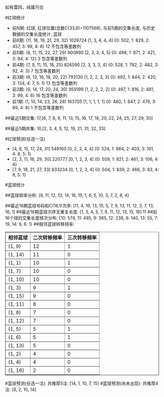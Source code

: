 <!-- 
.. title: 双色球2016003期(2016-01-07)数据分析报告
.. slug: slott-2016003-2016-01-07-report
.. date: 2016-01-08 08:00:00 UTC+08:00
.. tags: Lottery
.. link: 
.. description: 
.. type: text
-->

如有雷同，纯属巧合

<!-- TEASER_END-->

#红球统计

- 前N期: 红球, 红球位置(总数C(33,6)=1107568), 与前5期的交集长度, 与历史数据的交集长度统计, 蓝球
- 前6期: (11, 18, 19, 21, 29, 32) 1028724 [1, 3, 4, 4, 4] {0: 502, 1: 829, 2: 457, 3: 99, 4: 8} 12 不包含等差数列
- 前5期: (8, 11, 15, 22, 27, 29) 900890 [2, 3, 3, 4, 5] {0: 498, 1: 871, 2: 421, 3: 94, 4: 12} 3 包含等差数列
- 前4期: (7, 9, 11, 15, 18, 25) 826590 [2, 3, 3, 3, 4] {0: 528, 1: 792, 2: 482, 3: 92, 4: 3} 7 包含等差数列
- 前3期: (6, 13, 16, 18, 20, 22) 793130 [1, 2, 2, 3, 3] {0: 492, 1: 844, 2: 420, 3: 134, 4: 7, 5: 1} 13 包含等差数列
- 前2期: (9, 14, 17, 20, 24, 30) 959199 [1, 2, 2, 2, 2] {0: 497, 1: 816, 2: 481, 3: 99, 4: 6} 16 包含等差数列
- 前1期: (1, 10, 14, 23, 26, 28) 163705 [1, 1, 1, 1, 1] {0: 480, 1: 847, 2: 476, 3: 89, 4: 8} 1 不包含等差数列

##最近5期交集:
17,[6, 7, 8, 9, 11, 13, 15, 16, 17, 18, 20, 22, 24, 25, 27, 29, 30]

##最近5期并集:
10,[2, 3, 4, 5, 12, 19, 21, 31, 32, 33]

#红球预测(任选一注)

- [4, 6, 15, 17, 24, 31] 548160 [0, 2, 3, 4, 4] {0: 524, 1: 864, 2: 403, 3: 101, 4: 8, 5: 1}
- [2, 3, 11, 16, 29, 30] 220777 [0, 1, 2, 3, 4] {0: 509, 1: 821, 2: 461, 3: 106, 4: 4}
- [7, 9, 18, 21, 27, 33] 833234 [0, 1, 2, 3, 4] {0: 504, 1: 839, 2: 466, 3: 83, 4: 8, 5: 1}

#蓝球统计

##蓝球频率分析:
[9, 11, 12, 13, 14, 16, 15, 1, 6, 5, 10, 3, 7, 2, 8, 4]

##最近16期蓝球号码和C(16,1)次序:
 [11, 4, 16, 13, 15, 5, 7, 9, 13, 11, 12, 3, 7, 13, 16, 1]
##最近16期蓝球次序无重复长度:
 [1, 3, 4, 5, 7, 9, 11, 12, 13, 15, 16] 11
##前16个球的交集长度频次分布:
{10: 574, 11: 485, 9: 365, 12: 238, 8: 140, 13: 55, 7: 19, 14: 9, 6: 1}
##相邻蓝球转移频率:
 <table border="1" class="table table-striped dataframe">
  <thead>
    <tr style="text-align: right;">
      <th>相邻蓝球</th>
      <th>二次转移频率</th>
      <th>三次转移频率</th>
    </tr>
  </thead>
  <tbody>
    <tr>
      <td>(1, 9)</td>
      <td>12</td>
      <td>1</td>
    </tr>
    <tr>
      <td>(1, 14)</td>
      <td>11</td>
      <td>0</td>
    </tr>
    <tr>
      <td>(1, 1)</td>
      <td>10</td>
      <td>1</td>
    </tr>
    <tr>
      <td>(1, 7)</td>
      <td>10</td>
      <td>0</td>
    </tr>
    <tr>
      <td>(1, 10)</td>
      <td>10</td>
      <td>0</td>
    </tr>
    <tr>
      <td>(1, 3)</td>
      <td>9</td>
      <td>1</td>
    </tr>
    <tr>
      <td>(1, 15)</td>
      <td>9</td>
      <td>0</td>
    </tr>
    <tr>
      <td>(1, 11)</td>
      <td>8</td>
      <td>0</td>
    </tr>
    <tr>
      <td>(1, 8)</td>
      <td>7</td>
      <td>0</td>
    </tr>
    <tr>
      <td>(1, 12)</td>
      <td>7</td>
      <td>0</td>
    </tr>
    <tr>
      <td>(1, 5)</td>
      <td>5</td>
      <td>1</td>
    </tr>
    <tr>
      <td>(1, 6)</td>
      <td>5</td>
      <td>1</td>
    </tr>
    <tr>
      <td>(1, 13)</td>
      <td>5</td>
      <td>0</td>
    </tr>
    <tr>
      <td>(1, 2)</td>
      <td>4</td>
      <td>0</td>
    </tr>
    <tr>
      <td>(1, 4)</td>
      <td>4</td>
      <td>0</td>
    </tr>
    <tr>
      <td>(1, 16)</td>
      <td>2</td>
      <td>0</td>
    </tr>
  </tbody>
</table>
#蓝球预测(任选一注):
共推荐5注: [14, 1, 10, 7, 15]
#蓝球预测(尚未出现):
共推荐4注: [8, 2, 10, 14]

